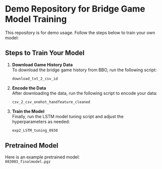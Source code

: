 # Demo Repository for Bridge Game Model Training

This repository is for demo usage. Follow the steps below to train your own model:

## Steps to Train Your Model

1. **Download Game History Data**  
   To download the bridge game history from BBO, run the following script:
   
   ```bash
   download_txt_2_csv_id
   ```

2. **Encode the Data**  
   After downloading the data, run the following script to encode your data:

   ```bash
   csv_2_csv_onehot_handfeature_cleaned
   ```

3. **Train the Model**  
   Finally, run the LSTM model tuning script and adjust the hyperparameters as needed:

   ```bash
   exp2_LSTM_tuning_0930
   ```

## Pretrained Model

Here is an example pretrained model:  
`083003_finalmodel.pgz`
